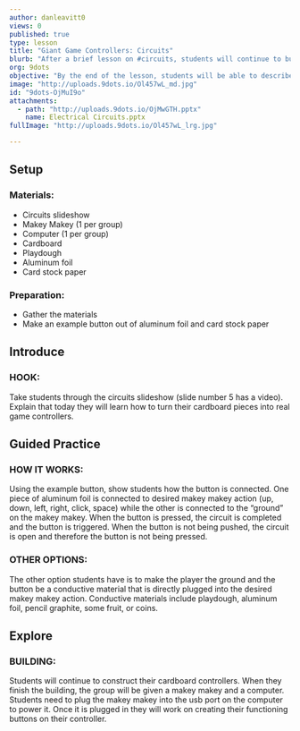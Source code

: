 ```yaml
---
author: danleavitt0
views: 0
published: true
type: lesson
title: "Giant Game Controllers: Circuits"
blurb: "After a brief lesson on #circuits, students will continue to build their controllers and connect the #MakeyMakey to their buttons."
org: 9dots
objective: "By the end of the lesson, students will be able to describe electrical circuits, and connect their buttons to a Makey Makey."
image: "http://uploads.9dots.io/Ol457wL_md.jpg"
id: "9dots-OjMuI9o"
attachments: 
  - path: "http://uploads.9dots.io/OjMwGTH.pptx"
    name: Electrical Circuits.pptx
fullImage: "http://uploads.9dots.io/Ol457wL_lrg.jpg"

---
```


## Setup

### Materials:

- Circuits slideshow
- Makey Makey (1 per group)
- Computer (1 per group)
- Cardboard
- Playdough
- Aluminum foil
- Card stock paper

### Preparation:

- Gather the materials
- Make an example button out of aluminum foil and card stock paper

## Introduce

### HOOK:
Take students through the circuits slideshow (slide number 5 has a video). Explain that today they will learn how to turn their cardboard pieces into real game controllers. 

## Guided Practice

### HOW IT WORKS:
Using the example button, show students how the button is connected. One piece of aluminum foil is connected to desired makey makey action (up, down, left, right, click, space) while the other is connected to the “ground” on the makey makey. When the button is pressed, the circuit is completed and the button is triggered. When the button is not being pushed, the circuit is open and therefore the button is not being pressed.

### OTHER OPTIONS:
The other option students have is to make the player the ground and the button be a conductive material that is directly plugged into the desired makey makey action. Conductive materials include playdough, aluminum foil, pencil graphite, some fruit, or coins.

## Explore

### BUILDING:
Students will continue to construct their cardboard controllers. When they finish the building, the group will be given a makey makey and a computer. Students need to plug the makey makey into the usb port on the computer to power it. Once it is plugged in they will work on creating their functioning buttons on their controller.
